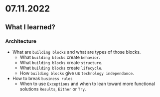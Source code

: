 # 07.11.2022

## What I learned?

### Architecture

- What are `building blocks` and what are types of those blocks.
  - What `building blocks` create `behavior`.
  - What `building blocks` create `structure`.
  - What `building blocks` create `lifecycle`.
  - How `building blocks` give us `technology independance`.
- How to break `business rules`
  - When to use `Exceptions` and when to lean toward more functional solutions `Results`, `Either` or `Try`.
